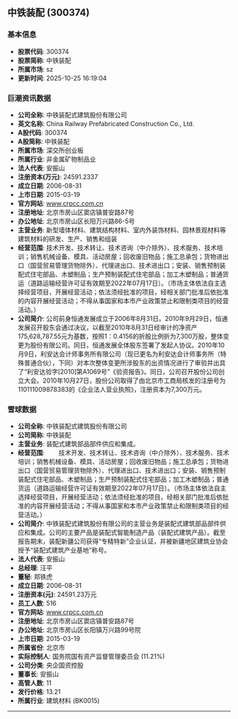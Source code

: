 ## 中铁装配 (300374)

### 基本信息

- **股票代码**: 300374
- **股票简称**: 中铁装配
- **所属市场**: sz
- **更新时间**: 2025-10-25 16:19:04

### 巨潮资讯数据

- **公司全称**: 中铁装配式建筑股份有限公司
- **英文名称**: China Railway Prefabricated Construction Co., Ltd.
- **A股代码**: 300374
- **A股简称**: 中铁装配
- **所属市场**: 深交所创业板
- **所属行业**: 非金属矿物制品业
- **法人代表**: 安振山
- **注册资本(万元)**: 24591.2337
- **成立日期**: 2006-08-31
- **上市日期**: 2015-03-19
- **官方网站**: www.crpcc.com.cn
- **注册地址**: 北京市房山区窦店镇普安路87号
- **办公地址**: 北京市房山区长阳万兴路86-5号
- **主营业务**: 新型墙体材料、建筑结构材料、室内外装饰材料、园林景观材料等建筑材料的研发、生产、销售和组装
- **经营范围**: 技术开发、技术转让、技术咨询（中介除外）、技术服务、技术培训；销售机械设备、模具、活动房屋；回收废旧物品；施工总承包；货物进出口（国营贸易管理货物除外）、代理进出口、技术进出口；安装、销售预制装配式住宅部品、木塑制品；生产预制装配式住宅部品；加工木塑制品；普通货运（道路运输经营许可证有效期至2022年07月17日）。（市场主体依法自主选择经营项目，开展经营活动；依法须经批准的项目，经相关部门批准后依批准的内容开展经营活动；不得从事国家和本市产业政策禁止和限制类项目的经营活动。）
- **公司简介**: 公司前身恒通发展成立于2006年8月31日。2010年9月29日，恒通发展召开股东会通过决议，以截至2010年8月31日经审计的净资产175,628,787.55元为基数，按照1：0.4156的折股比例折为7,300万股，整体变更为股份有限公司。同日，恒通发展全体股东签署了发起人协议。2010年10月9日，利安达会计师事务所有限公司（现已更名为利安达会计师事务所（特殊普通合伙），下同）对本次整体变更所涉股东的出资情况进行了审验并出具了“利安达验字[2010]第A1069号”《验资报告》。同日，公司召开股份公司创立大会。2010年10月27日，股份公司取得了由北京市工商局核发的注册号为110111009878383的《企业法人营业执照》，注册资本为7,300万元。

### 雪球数据

- **公司全称**: 中铁装配式建筑股份有限公司
- **公司简称**: 中铁装配
- **主营业务**: 装配式建筑部品部件供应和集成。
- **经营范围**: 　　技术开发、技术转让、技术咨询（中介除外）、技术服务、技术培训；销售机械设备、模具、活动房屋；回收废旧物品；施工总承包；货物进出口（国营贸易管理货物除外）、代理进出口、技术进出口；安装、销售预制装配式住宅部品、木塑制品；生产预制装配式住宅部品；加工木塑制品；普通货运（道路运输经营许可证有效期至2022年07月17日）。（市场主体依法自主选择经营项目，开展经营活动；依法须经批准的项目，经相关部门批准后依批准的内容开展经营活动；不得从事国家和本市产业政策禁止和限制类项目的经营活动。）
- **公司简介**: 中铁装配式建筑股份有限公司的主营业务是装配式建筑部品部件供应和集成。公司的主要产品是装配式智能制造产品（装配式建筑产品）。截至报告期末，装配新疆公司获得“专精特新”企业认证，并被新疆地区建筑业协会授予“装配式建筑产业基地”称号。
- **法人代表**: 安振山
- **总经理**: 汪平
- **董秘**: 郑铁虎
- **成立日期**: 2006-08-31
- **注册资本(元)**: 24591.23万元
- **员工人数**: 516
- **官方网站**: www.crpcc.com.cn
- **注册地址**: 北京市房山区窦店镇普安路87号
- **办公地址**: 北京市房山区长阳镇万兴路99号院
- **上市日期**: 2015-03-19
- **所属省份**: 北京市
- **实际控制人**: 国务院国有资产监督管理委员会 (11.21%)
- **公司分类**: 央企国资控股
- **董事长**: 安振山
- **高管人数**: 11
- **发行价格**: 13.21
- **所属行业**: 建筑材料 (BK0015)

---